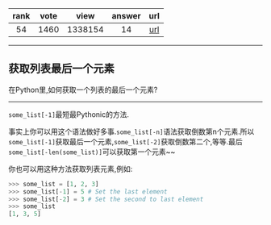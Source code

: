 
| rank | vote | view | answer | url |
|:-:|:-:|:-:|:-:|:-:|
|54|1460|1338154|14| [url](http://stackoverflow.com/questions/930397/getting-the-last-element-of-a-list-in-python) |
***

## 获取列表最后一个元素

在Python里,如何获取一个列表的最后一个元素?

***

`some_list[-1]`最短最Pythonic的方法.

事实上你可以用这个语法做好多事.`some_list[-n]`语法获取倒数第n个元素.所以`some_list[-1]`获取最后一个元素,`some_list[-2]`获取倒数第二个,等等.最后`some_list[-len(some_list)]`可以获取第一个元素~~

你也可以用这种方法获取列表元素,例如:

```python
>>> some_list = [1, 2, 3]
>>> some_list[-1] = 5 # Set the last element
>>> some_list[-2] = 3 # Set the second to last element
>>> some_list
[1, 3, 5]
```
